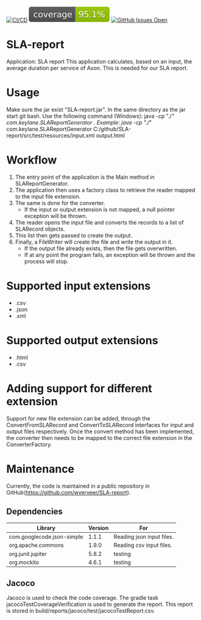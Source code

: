 [![CI/CD](https://github.com/wverveer/SLA-report/actions/workflows/gradle.yml/badge.svg)](https://github.com/wverveer/SLA-report/actions/workflows/gradle.yml)
[![Coverage](.github/badges/jacoco.svg)](.github/badges/jacoco.svg)
[![GitHub Issues Open](https://github-basic-badges.herokuapp.com/issues/wverveer/SLA-report.svg)](https://github.com/wverveer/SLA-report/issues)

# SLA-report
Application: SLA report
This application calculates, based on an input, the average duration per service of Axon. This is needed for our SLA report.

# Usage 
Make sure the jar exist "SLA-report.jar". In the same directory as the jar start git bash. 
Use the following command (Windows): java -cp "./*" com.keylane.SLAReportGenerator <inputFilePath> <outputFilePath>.
Example: java -cp "./*" com.keylane.SLAReportGenerator C:/github/SLA-report/src/test/resources/input.xml output.html

# Workflow
1. The entry point of the application is the Main method in SLAReportGenerator.
2. The application then uses a factory class to retrieve the reader mapped to the input file extension.
3. The same is done for the converter. 
   * If the input or output extension is not mapped, a null pointer exception will be thrown.
4. The reader opens the input file and converts the records to a list of SLARecord objects.
5. This list then gets passed to create the output.
6. Finally, a FileWriter will create the file and write the output in it.
   * If the output file already exists, then the file gets overwritten.
   * If at any point the program fails, an exception will be thrown and the process will stop.

# Supported input extensions
* .csv
* .json
* .xml

# Supported output extensions
* .html
* .csv

# Adding support for different extension
Support for new file extension can be added, through the ConvertFromSLARecord and ConvertToSLARecord interfaces for input and output files respectively.
Once the convert method has been implemented, the converter then needs to be mapped to the correct file extension in the ConverterFactory.

# Maintenance 
Currently, the code is maintained in a public repository in GitHub(https://github.com/wverveer/SLA-report).

## Dependencies
| Library                    | Version | For                       |
|----------------------------|---------|---------------------------|
| com.googlecode.json-simple | 1.1.1   | Reading json input files. |
| org.apache.commons         | 1.9.0   | Reading csv input files.  |
| org.junit.jupiter          | 5.8.2   | testing                   |
| org.mockito                | 4.6.1   | testing                   |

## Jacoco
Jacoco is used to check the code coverage. The gradle task jacocoTestCoverageVerification is used to generate the report.
This report is stored in build/reports/jacoco/test/jacocoTestReport.csv.



